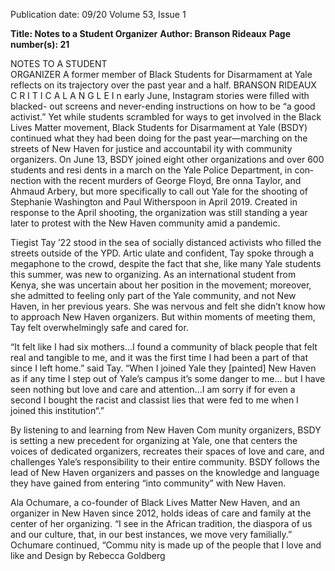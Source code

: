 Publication date: 09/20
Volume 53, Issue 1

**Title: Notes to a Student Organizer**
**Author: Branson Rideaux**
**Page number(s): 21**

NOTES 
TO 
A 
STUDENT  
ORGANIZER
A former member of Black Students for 
Disarmament at Yale reflects on its 
trajectory over the past year and a half.
BRANSON RIDEAUX
C R I T I C A L  A N G L E
I
n early June, Instagram stories were filled with blacked-
out screens and never-ending instructions on how to be 
“a good activist.” Yet while students scrambled for ways to 
get involved in the Black Lives Matter movement, Black 
Students for Disarmament at Yale (BSDY) continued 
what they had been doing for the past year—marching 
on the streets of New Haven for justice and accountabil­
ity with community organizers. On June 13, BSDY joined 
eight other organizations and over 600 students and resi­
dents in a march on the Yale Police Department, in con­
nection with the recent murders of George Floyd, Bre­
onna Taylor, and Ahmaud Arbery, but more specifically 
to call out Yale for the shooting of Stephanie Washington 
and Paul Witherspoon in April 2019. Created in response 
to the April shooting, the organization was still standing a 
year later to protest with the New Haven community amid 
a pandemic.

Tiegist Tay ’22 stood in the sea of socially distanced 
activists who filled the streets outside of the YPD. Artic­
ulate and confident, Tay spoke through a megaphone 
to the crowd, despite the fact that she, like many Yale 
students this summer, was new to organizing. As an 
international student from Kenya, she was uncertain 
about her position in the movement; moreover, she 
admitted to feeling only part of the Yale community, 
and not New Haven, in her previous years. She was 
nervous and felt she didn’t know how to approach New 
Haven organizers. But within moments of meeting 
them, Tay felt overwhelmingly safe and cared for. 

“It felt like I had six mothers...I found a community 
of black people that felt real and tangible to me, and it 
was the first time I had been a part of that since I left 
home.” said Tay. “When I joined Yale they [painted] 
New Haven as if any time I step out of Yale’s campus 
it’s some danger to me... but I have seen nothing but 
love and care and attention...I am sorry if for even a 
second I bought the racist and classist lies that were fed 
to me when I joined this institution“.” 

By listening to and learning from New Haven Com­
munity organizers, BSDY is setting a new precedent 
for organizing at Yale, one that centers the voices of 
dedicated organizers, recreates their spaces of love and 
care, and challenges Yale’s responsibility to their entire 
community. BSDY follows the lead of New Haven 
organizers and passes on the knowledge and language 
they have gained from entering “into community” with 
New Haven.

Ala Ochumare, a co-founder of Black Lives Matter 
New Haven, and an organizer in New Haven since 
2012, holds ideas of care and family at the center of her 
organizing. “I see in the African tradition, the diaspora 
of us and our culture, that, in our best instances, we 
move very familially.” Ochumare continued, “Commu­
nity is made up of the people that I love and like and 
Design by Rebecca Goldberg